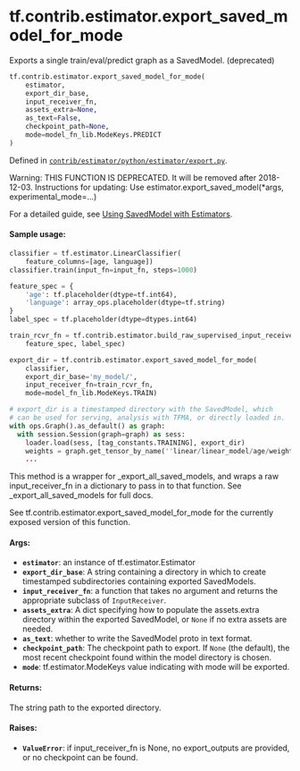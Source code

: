 <div itemscope itemtype="http://developers.google.com/ReferenceObject">
<meta itemprop="name" content="tf.contrib.estimator.export_saved_model_for_mode" />
<meta itemprop="path" content="Stable" />
</div>

# tf.contrib.estimator.export_saved_model_for_mode

Exports a single train/eval/predict graph as a SavedModel. (deprecated)

``` python
tf.contrib.estimator.export_saved_model_for_mode(
    estimator,
    export_dir_base,
    input_receiver_fn,
    assets_extra=None,
    as_text=False,
    checkpoint_path=None,
    mode=model_fn_lib.ModeKeys.PREDICT
)
```



Defined in [`contrib/estimator/python/estimator/export.py`](https://github.com/tensorflow/estimator/tree/master/tensorflow_estimator/contrib/estimator/python/estimator/export.py).

<!-- Placeholder for "Used in" -->

Warning: THIS FUNCTION IS DEPRECATED. It will be removed after 2018-12-03.
Instructions for updating:
Use estimator.export_saved_model(*args, experimental_mode=...)

For a detailed guide, see [Using SavedModel with Estimators](
https://tensorflow.org/guide/saved_model#using_savedmodel_with_estimators).

#### Sample usage:


```python
classifier = tf.estimator.LinearClassifier(
    feature_columns=[age, language])
classifier.train(input_fn=input_fn, steps=1000)

feature_spec = {
    'age': tf.placeholder(dtype=tf.int64),
    'language': array_ops.placeholder(dtype=tf.string)
}
label_spec = tf.placeholder(dtype=dtypes.int64)

train_rcvr_fn = tf.contrib.estimator.build_raw_supervised_input_receiver_fn(
    feature_spec, label_spec)

export_dir = tf.contrib.estimator.export_saved_model_for_mode(
    classifier,
    export_dir_base='my_model/',
    input_receiver_fn=train_rcvr_fn,
    mode=model_fn_lib.ModeKeys.TRAIN)

# export_dir is a timestamped directory with the SavedModel, which
# can be used for serving, analysis with TFMA, or directly loaded in.
with ops.Graph().as_default() as graph:
  with session.Session(graph=graph) as sess:
    loader.load(sess, [tag_constants.TRAINING], export_dir)
    weights = graph.get_tensor_by_name(''linear/linear_model/age/weights')
    ...
```

This method is a wrapper for _export_all_saved_models, and wraps a raw
input_receiver_fn in a dictionary to pass in to that function.
See _export_all_saved_models for full docs.

See tf.contrib.estimator.export_saved_model_for_mode for the currently
exposed version of this function.

#### Args:


* <b>`estimator`</b>: an instance of tf.estimator.Estimator
* <b>`export_dir_base`</b>: A string containing a directory in which to create
  timestamped subdirectories containing exported SavedModels.
* <b>`input_receiver_fn`</b>: a function that takes no argument and
  returns the appropriate subclass of `InputReceiver`.
* <b>`assets_extra`</b>: A dict specifying how to populate the assets.extra directory
  within the exported SavedModel, or `None` if no extra assets are needed.
* <b>`as_text`</b>: whether to write the SavedModel proto in text format.
* <b>`checkpoint_path`</b>: The checkpoint path to export.  If `None` (the default),
  the most recent checkpoint found within the model directory is chosen.
* <b>`mode`</b>: tf.estimator.ModeKeys value indicating with mode will be exported.


#### Returns:

The string path to the exported directory.



#### Raises:


* <b>`ValueError`</b>: if input_receiver_fn is None, no export_outputs
  are provided, or no checkpoint can be found.